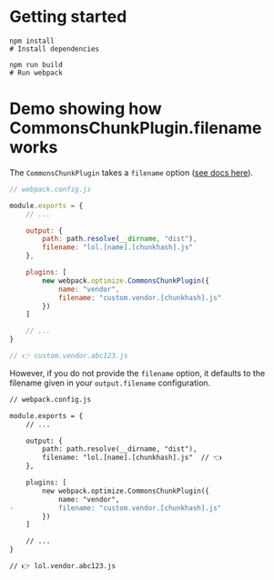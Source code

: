 # Getting started
``` shell
npm install
# Install dependencies

npm run build
# Run webpack
```

# Demo showing how CommonsChunkPlugin.filename works
The `CommonsChunkPlugin` takes a `filename` option ([see docs here](https://webpack.js.org/plugins/commons-chunk-plugin/#options)).

``` javascript
// webpack.config.js

module.exports = {
    // ...

    output: {
        path: path.resolve(__dirname, "dist"),
        filename: "lol.[name].[chunkhash].js"
    },

    plugins: [
        new webpack.optimize.CommonsChunkPlugin({
            name: "vendor",
            filename: "custom.vendor.[chunkhash].js"
        })
    ]

    // ...
}

// 👉 custom.vendor.abc123.js
```

However, if you do not provide the `filename` option, it defaults to the filename given in your `output.filename` configuration.

``` diff
// webpack.config.js

module.exports = {
    // ...

    output: {
        path: path.resolve(__dirname, "dist"),
        filename: "lol.[name].[chunkhash].js"  // 👈
    },

    plugins: [
        new webpack.optimize.CommonsChunkPlugin({
            name: "vendor",
-           filename: "custom.vendor.[chunkhash].js"
        })
    ]

    // ...
}

// 👉 lol.vendor.abc123.js
```